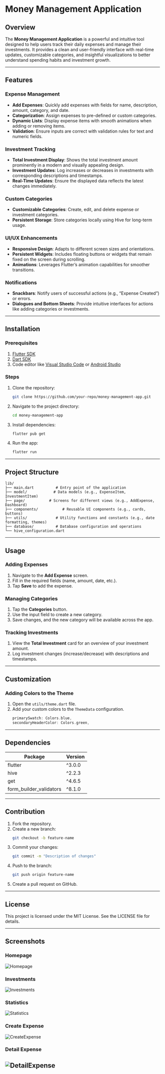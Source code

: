# Money Management Application

## Overview
The **Money Management Application** is a powerful and intuitive tool designed to help users track their daily expenses and manage their investments. It provides a clean and user-friendly interface with real-time updates, customizable categories, and insightful visualizations to better understand spending habits and investment growth.

---

## Features

### Expense Management
- **Add Expenses**: Quickly add expenses with fields for name, description, amount, category, and date.
- **Categorization**: Assign expenses to pre-defined or custom categories.
- **Dynamic Lists**: Display expense items with smooth animations when adding or removing items.
- **Validation**: Ensure inputs are correct with validation rules for text and numeric fields.

### Investment Tracking
- **Total Investment Display**: Shows the total investment amount prominently in a modern and visually appealing design.
- **Investment Updates**: Log increases or decreases in investments with corresponding descriptions and timestamps.
- **Real-Time Updates**: Ensure the displayed data reflects the latest changes immediately.

### Custom Categories
- **Customizable Categories**: Create, edit, and delete expense or investment categories.
- **Persistent Storage**: Store categories locally using Hive for long-term usage.

### UI/UX Enhancements
- **Responsive Design**: Adapts to different screen sizes and orientations.
- **Persistent Widgets**: Includes floating buttons or widgets that remain fixed on the screen during scrolling.
- **Animations**: Leverages Flutter’s animation capabilities for smoother transitions.

### Notifications
- **Snackbars**: Notify users of successful actions (e.g., “Expense Created”) or errors.
- **Dialogues and Bottom Sheets**: Provide intuitive interfaces for actions like adding categories or investments.

---

## Installation

### Prerequisites
1. [Flutter SDK](https://flutter.dev/docs/get-started/install)
2. [Dart SDK](https://dart.dev/get-dart)
3. Code editor like [Visual Studio Code](https://code.visualstudio.com/) or [Android Studio](https://developer.android.com/studio)

### Steps
1. Clone the repository:
   ```bash
   git clone https://github.com/your-repo/money-management-app.git
   ```

2. Navigate to the project directory:
   ```bash
   cd money-management-app
   ```

3. Install dependencies:
   ```bash
   flutter pub get
   ```

4. Run the app:
   ```bash
   flutter run
   ```

---

## Project Structure

```
lib/
├── main.dart          # Entry point of the application
├── model/            # Data models (e.g., ExpenseItem, InvestmentItem)
├── page/           # Screens for different views (e.g., AddExpense, Dashboard)
├── components/           # Reusable UI components (e.g., cards, buttons)
├── utils/             # Utility functions and constants (e.g., date formatting, themes)
├── database/          # Database configuration and operations
└── hive_configuration.dart
```

---

## Usage

### Adding Expenses
1. Navigate to the **Add Expense** screen.
2. Fill in the required fields (name, amount, date, etc.).
3. Tap **Save** to add the expense.

### Managing Categories
1. Tap the **Categories** button.
2. Use the input field to create a new category.
3. Save changes, and the new category will be available across the app.

### Tracking Investments
1. View the **Total Investment** card for an overview of your investment amount.
2. Log investment changes (increase/decrease) with descriptions and timestamps.

---

## Customization

### Adding Colors to the Theme
1. Open the `utils/theme.dart` file.
2. Add your custom colors to the `ThemeData` configuration.
   ```dart
   primarySwatch: Colors.blue,
   secondaryHeaderColor: Colors.green,
   ```

---

## Dependencies

| Package               | Version |
|-----------------------|---------|
| flutter               | ^3.0.0  |
| hive                  | ^2.2.3  |
| get                   | ^4.6.5  |
| form_builder_validators | ^8.1.0 |

---

## Contribution

1. Fork the repository.
2. Create a new branch:
   ```bash
   git checkout -b feature-name
   ```
3. Commit your changes:
   ```bash
   git commit -m "Description of changes"
   ```
4. Push to the branch:
   ```bash
   git push origin feature-name
   ```
5. Create a pull request on GitHub.

---

## License
This project is licensed under the MIT License. See the LICENSE file for details.

---

## Screenshots

### Homepage
![Homepage](images/image_1.png)

### Investments
![Investments](images/image_2.png)

### Statistics
![Statistics](images/image_3.png)

### Create Expense
![CreateExpense](images/image_4.png)

### Detail Expense
![DetailExpense](images/image_5.png)
---
